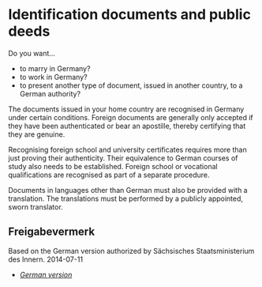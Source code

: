 # Identification documents and public deeds

Do you want...

* to marry in Germany?
* to work in Germany?
* to present another type of document, issued in another country, to a German authority?

The documents issued in your home country are recognised in Germany under certain conditions. Foreign documents are generally only accepted if they have been authenticated or bear an apostille, thereby certifying that they are genuine.

Recognising foreign school and university certificates requires more than just proving their authenticity. Their equivalence to German courses of study also needs to be established. Foreign school or vocational qualifications are recognised as part of a separate procedure.

Documents in languages other than German must also be provided with a translation. The translations must be performed by a publicly appointed, sworn translator.

## Freigabevermerk

Based on the German version authorized by Sächsisches Staatsministerium des Innern. 2014-07-11

* [*German version*](https://amt24dev.sachsen.de/zufi/lebenslagen/5000372)
